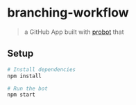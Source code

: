 # branching-workflow

> a GitHub App built with [probot](https://github.com/probot/probot) that 

## Setup

```sh
# Install dependencies
npm install

# Run the bot
npm start
```
